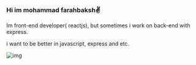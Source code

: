 ### Hi im mohammad farahbaksh✌️
Im front-end developer( reactjs), but sometimes i work on back-end with express.

i want to be better in javascript, express and etc.

![img](https://skillicons.dev/icons?i=js,react,nodejs,ts,next,express,mongodb,redux,tailwind,go,postman,figma,vercel&theme=light)

<!--
**Mohammadfarahbakhsh/Mohammadfarahbakhsh** is a ✨ _special_ ✨ repository because its `README.md` (this file) appears on your GitHub profile.

Here are some ideas to get you started:

- 🔭 I’m currently working on ...
- 🌱 I’m currently learning ...
- 👯 I’m looking to collaborate on ...
- 🤔 I’m looking for help with ...
- 💬 Ask me about ...
- 📫 How to reach me: ...
- 😄 Pronouns: ...
- ⚡ Fun fact: ...
-->
